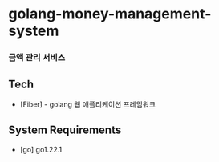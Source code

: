 # golang-money-management-system

### 금액 관리 서비스


## Tech
* [Fiber] - golang 웹 애플리케이션 프레임워크

## System Requirements
* [go] go1.22.1
